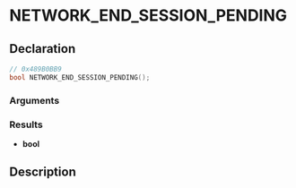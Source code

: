 # NETWORK_END_SESSION_PENDING

## Declaration
```cpp
// 0x489B0BB9
bool NETWORK_END_SESSION_PENDING();
```

### Arguments

### Results
- **bool**

## Description
